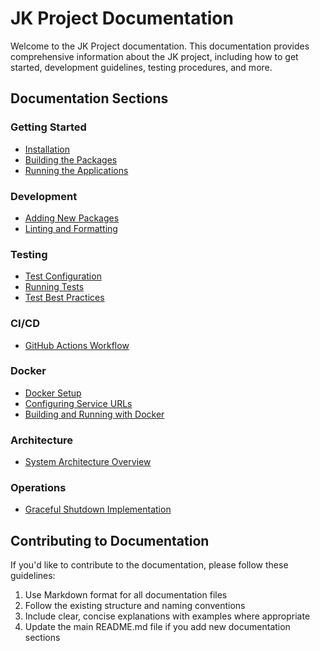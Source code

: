 # JK Project Documentation

Welcome to the JK Project documentation. This documentation provides comprehensive information about the JK project, including how to get started, development guidelines, testing procedures, and more.

## Documentation Sections

### Getting Started
- [Installation](getting-started/installation.md)
- [Building the Packages](getting-started/building.md)
- [Running the Applications](getting-started/running.md)

### Development
- [Adding New Packages](development/adding-packages.md)
- [Linting and Formatting](development/linting-formatting.md)

### Testing
- [Test Configuration](testing/configuration.md)
- [Running Tests](testing/running-tests.md)
- [Test Best Practices](testing/best-practices.md)

### CI/CD
- [GitHub Actions Workflow](ci-cd/github-actions.md)

### Docker
- [Docker Setup](docker/setup.md)
- [Configuring Service URLs](docker/configuration.md)
- [Building and Running with Docker](docker/usage.md)

### Architecture
- [System Architecture Overview](architecture/overview.md)

### Operations
- [Graceful Shutdown Implementation](operations/graceful-shutdown.md)

## Contributing to Documentation

If you'd like to contribute to the documentation, please follow these guidelines:

1. Use Markdown format for all documentation files
2. Follow the existing structure and naming conventions
3. Include clear, concise explanations with examples where appropriate
4. Update the main README.md file if you add new documentation sections